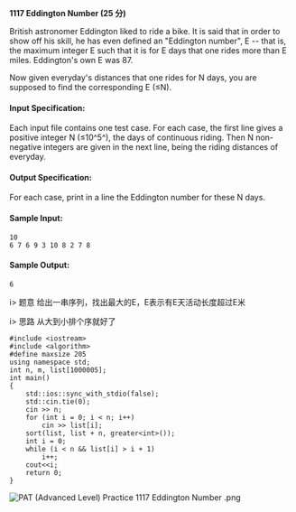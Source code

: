 **1117 Eddington Number (25 分)**

British astronomer Eddington liked to ride a bike. It is said that in order to show off his skill, he has even defined an "Eddington number", E -- that is, the maximum integer E such that it is for E days that one rides more than E miles. Eddington's own E was 87.

Now given everyday's distances that one rides for N days, you are supposed to find the corresponding E (≤N).

#### Input Specification:
Each input file contains one test case. For each case, the first line gives a positive integer N (≤10^5^), the days of continuous riding. Then N non-negative integers are given in the next line, being the riding distances of everyday.

#### Output Specification:
For each case, print in a line the Eddington number for these N days.

#### Sample Input:
```
10
6 7 6 9 3 10 8 2 7 8
```
#### Sample Output:
```
6
```
i> 题意
给出一串序列，找出最大的E，E表示有E天活动长度超过E米

i> 思路
从大到小排个序就好了

```
#include <iostream>
#include <algorithm>
#define maxsize 205
using namespace std;
int n, m, list[1000005];
int main()
{
    std::ios::sync_with_stdio(false);
    std::cin.tie(0);
    cin >> n;
    for (int i = 0; i < n; i++)
        cin >> list[i];
    sort(list, list + n, greater<int>());
    int i = 0;
    while (i < n && list[i] > i + 1)
        i++;
    cout<<i;
    return 0;
}
```
![PAT (Advanced Level) Practice 1117 Eddington Number .png][1]


[1]: http://alomerry.com/usr/uploads/2020/01/108334642.png